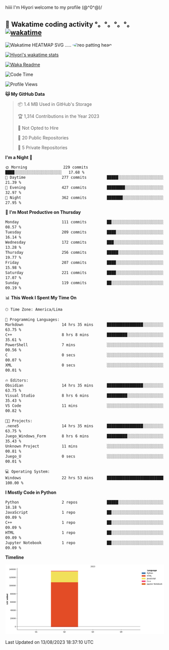 hiiii I'm Hiyori welcome to my profile \(@^0^@)/

## 🦄 Wakatime coding activity °。°。°。°。[![wakatime](https://wakatime.com/badge/user/49dba2c5-26e1-43a7-9d07-e0f8613d1227.svg)](https://wakatime.com/@49dba2c5-26e1-43a7-9d07-e0f8613d1227) 
<img src="https://wakatime.com/share/@ziajoriii7/ef87015d-57e0-4afb-bb56-1a99a24ea312.svg" width="600" alt="Wakatime HEATMAP SVG"/> ..... <img src="https://i.postimg.cc/RFM2CQFY/reo-patting.webp" alt="reo patting head" width="200" style="border-radius: 50%;">

 [![Hiyori's wakatime stats](https://github-readme-stats.vercel.app/api/wakatime?username=ziajoriii7&theme=buefy&range=last_year&is_including_today=true&layout=compact&hide=markdown)](https://github.com/anuraghazra/github-readme-stats)
 

[![Waka Readme](https://github.com/hiyorijl/hiyorijl/actions/workflows/Waka%20Readme.yml/badge.svg)](https://github.com/hiyorijl/hiyorijl/actions/workflows/Waka%20Readme.yml)

<!--START_SECTION:waka-->
![Code Time](http://img.shields.io/badge/Code%20Time-292%20hrs%207%20mins-blue)

![Profile Views](http://img.shields.io/badge/Profile%20Views-1-blue)

**🐱 My GitHub Data** 

> 📦 1.4 MB Used in GitHub's Storage 
 > 
> 🏆 1,314 Contributions in the Year 2023
 > 
> 🚫 Not Opted to Hire
 > 
> 📜 20 Public Repositories 
 > 
> 🔑 5 Private Repositories 
 > 
**I'm a Night 🦉** 

```text
🌞 Morning                229 commits         ████░░░░░░░░░░░░░░░░░░░░░   17.68 % 
🌆 Daytime                277 commits         █████░░░░░░░░░░░░░░░░░░░░   21.39 % 
🌃 Evening                427 commits         ████████░░░░░░░░░░░░░░░░░   32.97 % 
🌙 Night                  362 commits         ███████░░░░░░░░░░░░░░░░░░   27.95 % 
```
📅 **I'm Most Productive on Thursday** 

```text
Monday                   111 commits         ██░░░░░░░░░░░░░░░░░░░░░░░   08.57 % 
Tuesday                  209 commits         ████░░░░░░░░░░░░░░░░░░░░░   16.14 % 
Wednesday                172 commits         ███░░░░░░░░░░░░░░░░░░░░░░   13.28 % 
Thursday                 256 commits         █████░░░░░░░░░░░░░░░░░░░░   19.77 % 
Friday                   207 commits         ████░░░░░░░░░░░░░░░░░░░░░   15.98 % 
Saturday                 221 commits         ████░░░░░░░░░░░░░░░░░░░░░   17.07 % 
Sunday                   119 commits         ██░░░░░░░░░░░░░░░░░░░░░░░   09.19 % 
```


📊 **This Week I Spent My Time On** 

```text
🕑︎ Time Zone: America/Lima

💬 Programming Languages: 
Markdown                 14 hrs 35 mins      ████████████████░░░░░░░░░   63.75 % 
C++                      8 hrs 8 mins        █████████░░░░░░░░░░░░░░░░   35.61 % 
PowerShell               7 mins              ░░░░░░░░░░░░░░░░░░░░░░░░░   00.56 % 
C                        0 secs              ░░░░░░░░░░░░░░░░░░░░░░░░░   00.07 % 
XML                      0 secs              ░░░░░░░░░░░░░░░░░░░░░░░░░   00.01 % 

🔥 Editors: 
Obsidian                 14 hrs 35 mins      ████████████████░░░░░░░░░   63.75 % 
Visual Studio            8 hrs 6 mins        █████████░░░░░░░░░░░░░░░░   35.43 % 
VS Code                  11 mins             ░░░░░░░░░░░░░░░░░░░░░░░░░   00.82 % 

🐱‍💻 Projects: 
.nene5                   14 hrs 35 mins      ████████████████░░░░░░░░░   63.75 % 
Juego_Windows_Form       8 hrs 6 mins        █████████░░░░░░░░░░░░░░░░   35.43 % 
Unknown Project          11 mins             ░░░░░░░░░░░░░░░░░░░░░░░░░   00.81 % 
Juego_U                  0 secs              ░░░░░░░░░░░░░░░░░░░░░░░░░   00.01 % 

💻 Operating System: 
Windows                  22 hrs 53 mins      █████████████████████████   100.00 % 
```

**I Mostly Code in Python** 

```text
Python                   2 repos             █████░░░░░░░░░░░░░░░░░░░░   18.18 % 
JavaScript               1 repo              ██░░░░░░░░░░░░░░░░░░░░░░░   09.09 % 
C++                      1 repo              ██░░░░░░░░░░░░░░░░░░░░░░░   09.09 % 
HTML                     1 repo              ██░░░░░░░░░░░░░░░░░░░░░░░   09.09 % 
Jupyter Notebook         1 repo              ██░░░░░░░░░░░░░░░░░░░░░░░   09.09 % 
```



**Timeline**

![Lines of Code chart](https://raw.githubusercontent.com/hiyorijl/hiyorijl/main/assets/bar_graph.png)


 Last Updated on 13/08/2023 18:37:10 UTC
<!--END_SECTION:waka-->

